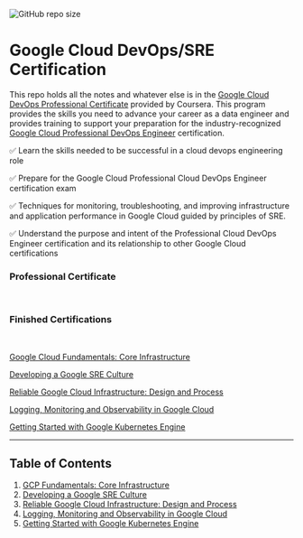 ![GitHub repo size](https://img.shields.io/github/repo-size/justisGipson/google_devops_cert)
<!-- ![GitHub language count](https://img.shields.io/github/languages/count/justisGipson/google_devops_cert) -->

# Google Cloud DevOps/SRE Certification

This repo holds all the notes and whatever else is in the [Google Cloud DevOps Professional Certificate](https://www.coursera.org/professional-certificates/sre-devops-engineer-google-cloud) provided by Coursera. This program provides the skills you need to advance your career as a data engineer and provides training to support your preparation for the industry-recognized [Google Cloud Professional DevOps Engineer](https://cloud.google.com/certification/cloud-devops-engineer?utm_source=coursera&utm_medium=referral&utm_content=coursera-prof-cert-cgc-devops-eng) certification.

✅ Learn the skills needed to be successful in a cloud devops engineering role

✅ Prepare for the Google Cloud Professional Cloud DevOps Engineer certification exam

✅ Techniques for monitoring, troubleshooting, and improving infrastructure and application performance in Google Cloud guided by principles of SRE.

✅ Understand the purpose and intent of the Professional Cloud DevOps Engineer certification and its relationship to other Google Cloud certifications

### Professional Certificate
<br>

### Finished Certifications
<br>

[Google Cloud Fundamentals: Core Infrastructure](https://coursera.org/share/d6201f4435546a634dce667a65a0ca80)

[Developing a Google SRE Culture](https://coursera.org/share/2f98aca2089140425349b6b07d88d5d8)

[Reliable Google Cloud Infrastructure: Design and Process]()

[Logging, Monitoring and Observability in Google Cloud]()

[Getting Started with Google Kubernetes Engine]()

<hr>

## Table of Contents

1. [GCP Fundamentals: Core Infrastructure](https://github.com/justisGipson/google_devops_cert/tree/main/GCP_fundamentals_core_infrastructure)
2. [Developing a Google SRE Culture](https://github.com/justisGipson/google_devops_cert/tree/main/developing_google_sre_culture)
3. [Reliable Google Cloud Infrastructure: Design and Process](https://github.com/justisGipson/google_devops_cert/tree/main/reliable_gcp_infrastructure_design_and_process)
4. [Logging, Monitoring and Observability in Google Cloud]()
5. [Getting Started with Google Kubernetes Engine]()


